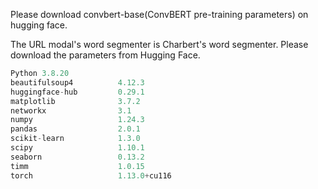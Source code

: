 Please download convbert-base(ConvBERT pre-training parameters) on hugging face. 

The URL modal's word segmenter is Charbert's word segmenter. Please download the parameters from Hugging Face.

```python
Python 3.8.20
beautifulsoup4          4.12.3
huggingface-hub         0.29.1
matplotlib              3.7.2
networkx                3.1
numpy                   1.24.3
pandas                  2.0.1
scikit-learn            1.3.0
scipy                   1.10.1
seaborn                 0.13.2
timm                    1.0.15
torch                   1.13.0+cu116
```
